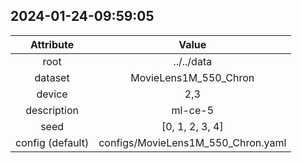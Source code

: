 
## 2024-01-24-09:59:05 


|  Attribute   |   Value   |
| :-------------: | :-----------: |
|  root  |   ../../data    |
|  dataset  |   MovieLens1M_550_Chron    |
|  device  |   2,3    |
|  description  |   ml-ce-5    |
|  seed  |   [0, 1, 2, 3, 4]    |
|  config (default)  |   configs/MovieLens1M_550_Chron.yaml    |
